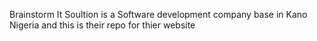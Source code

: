 Brainstorm It Soultion is a Software development company base in Kano Nigeria 
and this is their repo for thier website  